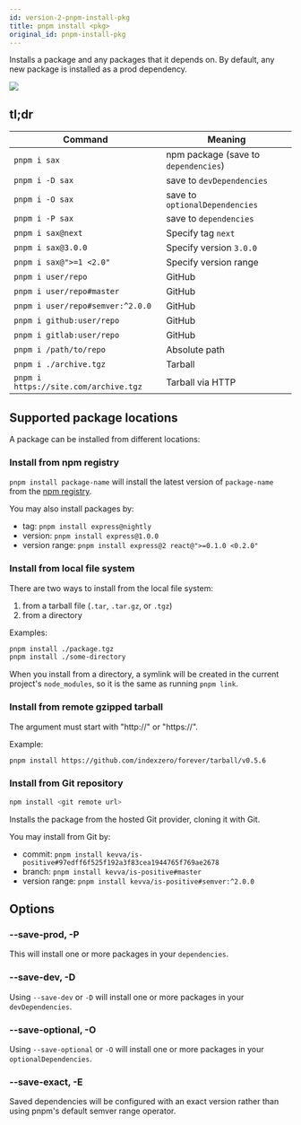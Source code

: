 ```yaml
---
id: version-2-pnpm-install-pkg
title: pnpm install <pkg>
original_id: pnpm-install-pkg
---
```


Installs a package and any packages that it depends on.
By default, any new package is installed as a prod dependency.

![](/img/demos/pnpm-install-package.svg)

## tl;dr

|Command|Meaning|
|--|--|
|`pnpm i sax`                          |npm package (save to `dependencies`)|
|`pnpm i -D sax`                       |save to `devDependencies`           |
|`pnpm i -O sax`                       |save to `optionalDependencies`      |
|`pnpm i -P sax`                       |save to `dependencies`              |
|`pnpm i sax@next`                     |Specify tag `next`                  |
|`pnpm i sax@3.0.0`                    |Specify version `3.0.0`             |
|`pnpm i sax@">=1 <2.0"`               |Specify version range               |
|`pnpm i user/repo`                    |GitHub                              |
|`pnpm i user/repo#master`             |GitHub                              |
|`pnpm i user/repo#semver:^2.0.0`      |GitHub                              |
|`pnpm i github:user/repo`             |GitHub                              |
|`pnpm i gitlab:user/repo`             |GitHub                              |
|`pnpm i /path/to/repo`                |Absolute path                       |
|`pnpm i ./archive.tgz`                |Tarball                             |
|`pnpm i https://site.com/archive.tgz` |Tarball via HTTP                    |

## Supported package locations

A package can be installed from different locations:

### Install from npm registry

`pnpm install package-name` will install the latest version
of `package-name` from the [npm registry](https://www.npmjs.com/).

You may also install packages by:

* tag: `pnpm install express@nightly`
* version: `pnpm install express@1.0.0`
* version range: `pnpm install express@2 react@">=0.1.0 <0.2.0"`

### Install from local file system

There are two ways to install from the local file system:

1. from a tarball file (`.tar`, `.tar.gz`, or `.tgz`)
2. from a directory

Examples:

```sh
pnpm install ./package.tgz
pnpm install ./some-directory
```

When you install from a directory, a symlink will be created in the
current project's `node_modules`, so it is the same as running
`pnpm link`.

### Install from remote gzipped tarball

The argument must start with "http://" or "https://".

Example:

```sh
pnpm install https://github.com/indexzero/forever/tarball/v0.5.6
```

### Install from Git repository

```sh
npm install <git remote url>
```

Installs the package from the hosted Git provider, cloning it with Git.

You may install from Git by:

* commit: `pnpm install kevva/is-positive#97edff6f525f192a3f83cea1944765f769ae2678`
* branch: `pnpm install kevva/is-positive#master`
* version range: `pnpm install kevva/is-positive#semver:^2.0.0`

## Options

### --save-prod, -P

This will install one or more packages in your `dependencies`.

### --save-dev, -D

Using `--save-dev` or `-D` will install one or more packages in your `devDependencies`.

### --save-optional, -O

Using `--save-optional` or `-O` will install one or more packages in your `optionalDependencies`.

### --save-exact, -E

Saved dependencies will be configured with an exact version rather than using pnpm's default semver range operator.
